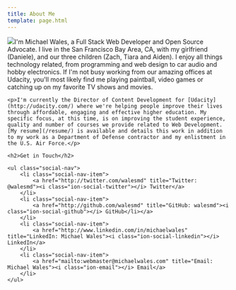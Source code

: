 ```yaml
---
title: About Me
template: page.html
---
```


<div>
    <p><img src="//gravatar.com/avatar/533b687cf97f813c620703e41c215fd7?s=200" class="align-right">I'm Michael Wales, a Full Stack Web Developer and Open Source Advocate. I live in the San Francisco Bay Area, CA, with my girlfriend (Daniele), and our three children (Zach, Tiara and Aiden). I enjoy all things technology related, from programming and web design to car audio and hobby electronics. If I'm not busy working from our amazing offices at Udacity, you'll most likely find me playing paintball, video games or catching up on my favorite TV shows and movies.</p>

    <p>I'm currently the Director of Content Development for [Udacity](http://udacity.com/) where we're helping people improve their lives through affordable, engaging and effective higher education. My specific focus, at this time, is on improving the student experience, quality and number of courses we provide related to Web Development. [My resume](/resume/) is available and details this work in addition to my work as a Department of Defense contractor and my enlistment in the U.S. Air Force.</p>

    <h2>Get in Touch</h2>

    <ul class="social-nav">
        <li class="social-nav-item">
            <a href="http://twitter.com/walesmd" title="Twitter: @walesmd"><i class="ion-social-twitter"></i> Twitter</a>
        </li>
        <li class="social-nav-item">
            <a href="http://github.com/walesmd" title="GitHub: walesmd"><i class="ion-social-github"></i> GitHub</li></a>
        </li>
        <li class="social-nav-item">
            <a href="http://www.linkedin.com/in/michaelwales" title="LinkedIn: Michael Wales"><i class="ion-social-linkedin"></i> LinkedIn</a>
        </li>
        <li class="social-nav-item">
            <a href="mailto:webmaster@michaelwales.com" title="Email: Michael Wales"><i class="ion-email"></i> Email</a>
        </li>
    </ul>
</div>
